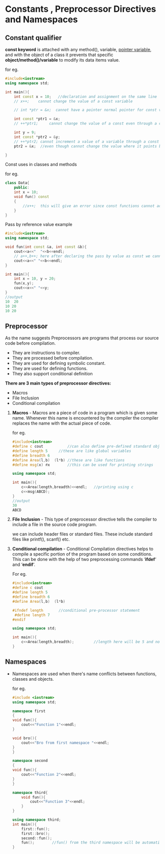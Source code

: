 # Constants , Preprocessor Directives and Namespaces



## Constant qualifier

**const keyword** is attached with any method(), variable, [pointer variable](https://www.geeksforgeeks.org/pointers-in-c-and-c-set-1-introduction-arithmetic-and-array/), and with the object of a class it prevents that specific **object/method()/variable** to modify its data items value. 

for eg.

```c++
#include<iostream>
using namespace std;

int main(){
    int const x = 10;   //declaration and assignment on the same line
    // x++;    cannot change the value of a const variable

    // int *ptr = &x;  cannot have a pointer normal pointer for const variable

    int const *ptr1 = &x;        
    // ++*ptr1;     cannot change the value of a const even through a const pointer

    int y = 9;
    int const *ptr2 = &y;    
    // ++*ptr2; cannot increment a value of a variable through a const pointer
    ptr2 = &x;  //even though cannot change the value where it points but can change to where it points

}
```

Const uses in classes and methods

for eg.

```c++
class Data{
    public:
    int x = 10;
    void fun() const
    {
        //x++;  this will give an error since const functions cannot access a data member of class
    }
}
```

Pass by reference value example

```c++
#include<iostream>
using namespace std;

void fun(int const &a, int const &b){   
    cout<<a<<"  "<<b<<endl;
    // a++,b++; here after declaring the pass by value as const we cannot modify the passed values
    cout<<a<<" "<<b<<endl;
}

int main(){
    int x = 10, y = 20;
    fun(x,y);
    cout<<x<<" "<<y;
}
//output
10  20
10 20
10 20
```



## Preprocessor 

As the name suggests Preprocessors are programs that process our source code before compilation.

- They are instructions to compiler.
- They are processed before compilation.
- They are used for defining symbolic constant.
- They are used for defining functions.
- They also support conditional definition

**There are 3 main types of preprocessor directives:** 

- Macros
- File Inclusion
- Conditional compilation

1. **Macros** -  Macros are a piece of code in a program which is given some name. Whenever this name is encountered by the compiler the compiler replaces the name with the actual piece of code.

   for eg.

   ```c++
   #include<iostream>
   #define c cout			//can also define pre-defined standard objects
   #define length 5		//these are like global variables
   #define breadth 6
   #define Area(l,b)  (l*b)	//these are like functions
   #define msg(x) #x		//this can be used for printing strings
   
   using namespace std;
   
   int main(){
       c<<Area(length,breadth)<<endl;	//printing using c
       c<<msg(ABCD);
   }
   //output
   30
   ABCD
   ```

2. **File Inclusion** - This type of preprocessor directive tells the compiler to include a file in the source code program.

   we can include header files or standard files. These include standard files like printf(), scanf() etc.

3. **Conditional compilation** - Conditional Compilation directives helps to compile a specific portion of the program based on some conditions. This can be done with the help of two preprocessing commands ‘**ifdef**‘ and ‘**endif**‘. 

   For eg.

   ```c++
   #include<iostream>
   #define c cout
   #define length 5
   #define breadth 6
   #define Area(l,b)  (l*b)
   
   #ifndef length     	//conditional pre-processor statement 
   	#define length 7    
   #endif
   
   using namespace std;
   
   int main(){
       c<<Area(length,breadth); 		//length here will be 5 and not 7
   }
   ```



## Namespaces

- Namespaces are used when there's name conflicts between functions, classes and objects.

  for eg.

  ```c++
  #include <iostream>
  using namespace std;
  
  namespace first
  {
  void fun(){
      cout<<"Function 1"<<endl;
  }
  
  void bro(){
      cout<<"Bro from first namespace "<<endl;
  }
  }
  
  namespace second
  {
  void fun(){
      cout<<"Function 2"<<endl;
  }
  }
  
  namespace third{
      void fun(){
          cout<<"Function 3"<<endl;
      }
  }
  
  using namespace third;
  int main(){
      first::fun();
      first::bro();
      second::fun();
      fun();		//fun() from the third namespace will be automatically called since int main() is using thrid 					//namespace
  }
  ```

  